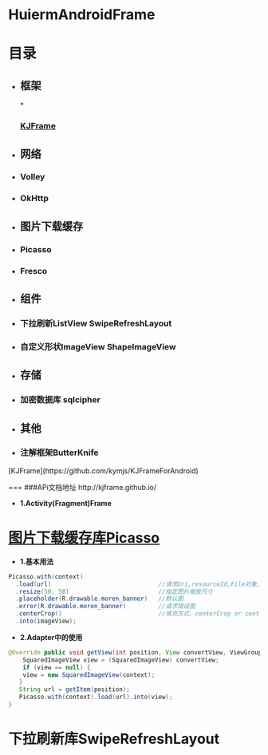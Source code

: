 # HuiermAndroidFrame

目录
===
* <h2>框架</h2>
    * <h3><a href="#KJFrame">KJFrame</a></h3>

* <h2>网络</h2>
 * <h3>Volley</h3>
 * <h3>OkHttp</h3>

* <h2>图片下载缓存</h2>
 * <h3>Picasso</h3>
 * <h3>Fresco</h3>
 
* <h2>组件</h2>
 * <h3>下拉刷新ListView SwipeRefreshLayout</h3>
 * <h3>自定义形状ImageView ShapeImageView</h3>

* <h2>存储</h2>
 * <h3>加密数据库 sqlcipher</h3>

* <h2>其他</h2>
 * <h3>注解框架ButterKnife</h3>
 
 

<p id="KJFrame">[KJFrame](https://github.com/kymjs/KJFrameForAndroid)</p>
===
###APi文档地址 http://kjframe.github.io/

* **1.Activity(Fragment)Frame**
   

[图片下载缓存库Picasso](http://square.github.io/picasso/)
===

* **1.基本用法**
```java
Picasso.with(context)    
  .load(url)                              //请求Uri,resourceId,File对象,或者文件路径
  .resize(50, 50)                         //指定图片缩放尺寸
  .placeholder(R.drawable.moren_banner)   //默认图
  .error(R.drawable.moren_banner)         //请求错误图
  .centerCrop()                           //填充方式，centerCrop or centerInsider
  .into(imageView);
  ```
* **2.Adapter中的使用**
```java
@Override public void getView(int position, View convertView, ViewGroup parent) {
    SquaredImageView view = (SquaredImageView) convertView;
    if (view == null) {
    view = new SquaredImageView(context);
   }
   String url = getItem(position);
   Picasso.with(context).load(url).into(view);
}
```

下拉刷新库SwipeRefreshLayout
===

  


